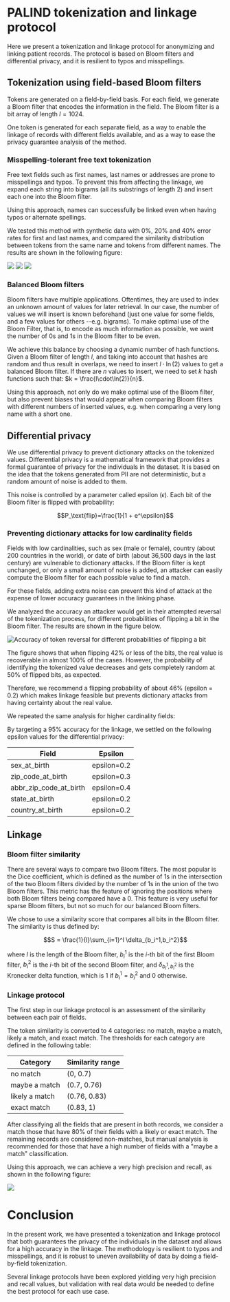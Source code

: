 
# PALIND tokenization and linkage protocol

Here we present a tokenization and linkage protocol for anonymizing and linking patient records. The protocol is based on Bloom filters and differential privacy, and it is resilient to typos and misspellings.

## Tokenization using field-based Bloom filters

Tokens are generated on a field-by-field basis. For each field, we generate a Bloom filter that encodes the information in the field. The Bloom filter is a bit array of length $l=1024$.

One token is generated for each separate field, as a way to enable the linkage of records with different fields available, and as a way to ease the privacy guarantee analysis of the method.

### Misspelling-tolerant free text tokenization

Free text fields such as first names, last names or addresses are prone to misspellings and typos. To prevent this from affecting the linkage, we expand each string into bigrams (all its substrings of length 2) and insert each one into the Bloom filter.

Using this approach, names can successfully be linked even when having typos or alternate spellings.

We tested this method with synthetic data with 0%, 20% and 40% error rates for first and last names, and compared the similarity distribution between tokens from the same name and tokens from different names. The results are shown in the following figure:

![](0.png)
![](first_last_compare.png)
![](40.png)

### Balanced Bloom filters

Bloom filters have multiple applications. Oftentimes, they are used to index an unknown amount of values for later retrieval. In our case, the number of values we will insert is known beforehand (just one value for some fields, and a few values for others --e.g. bigrams). To make optimal use of the Bloom Filter, that is, to encode as much information as possible, we want the number of 0s and 1s in the Bloom filter to be even.

We achieve this balance by choosing a dynamic number of hash functions. Given a Bloom filter of length $l$, and taking into account that hashes are random and thus result in overlaps, we need to insert $l\cdot\ln(2)$ values to get a balanced Bloom filter. If there are $n$ values to insert, we need to set $k$ hash functions such that: $k = \frac{l\cdot\ln(2)}{n}$.

Using this approach, not only do we make optimal use of the Bloom filter, but also prevent biases that would appear when comparing Bloom filters with different numbers of inserted values, e.g. when comparing a very long name with a short one.

## Differential privacy

We use differential privacy to prevent dictionary attacks on the tokenized values. Differential privacy is a mathematical framework that provides a formal guarantee of privacy for the individuals in the dataset. It is based on the idea that the tokens generated from PII are not deterministic, but a random amount of noise is added to them.

This noise is controlled by a parameter called epsilon ($\epsilon$).
Each bit of the Bloom filter is flipped with probability:

$$P_\text{flip}=\frac{1}{1 + e^\epsilon}$$

### Preventing dictionary attacks for low cardinality fields

Fields with low cardinalities, such as sex (male or female), country (about 200 countries in the world), or date of birth (about 36,500 days in the last century) are vulnerable to dictionary attacks.
If the Bloom filter is kept unchanged, or only a small amount of noise is added, an attacker can easily compute the Bloom filter for each possible value to find a match.

For these fields, adding extra noise can prevent this kind of attack at the expense of lower accuracy guarantees in the linking phase.

We analyzed the accuracy an attacker would get in their attempted reversal of the tokenization process, for different probabilities of flipping a bit in the Bloom filter. The results are shown in the figure below.

![Accuracy of token reversal for different probabilities of flipping a bit](token_reversal.png)

The figure shows that when flipping 42% or less of the bits, the real value is recoverable in almost 100% of the cases. However, the probability of identifying the tokenized value decreases and gets completely random at 50% of flipped bits, as expected.

Therefore, we recommend a flipping probability of about 46% (epsilon = 0.2) which makes linkage feasible but prevents dictionary attacks from having certainty about the real value.

We repeated the same analysis for higher cardinality fields:

By targeting a 95% accuracy for the linkage, we settled on the following epsilon values for the differential privacy:

| Field                  | Epsilon     |
| ---------------------- | ----------- |
| sex_at_birth           | epsilon=0.2 |
| zip_code_at_birth      | epsilon=0.3 |
| abbr_zip_code_at_birth | epsilon=0.4 |
| state_at_birth         | epsilon=0.2 |
| country_at_birth       | epsilon=0.2 |

## Linkage

### Bloom filter similarity

There are several ways to compare two Bloom filters. The most popular is the Dice coefficient, which is defined as the number of 1s in the intersection of the two Bloom filters divided by the number of 1s in the union of the two Bloom filters. This metric has the feature of ignoring the positions where both Bloom filters being compared have a 0. This feature is very useful for sparse Bloom filters, but not so much for our balanced Bloom filters.

We chose to use a similarity score that compares all bits in the Bloom filter. The similarity is thus defined by:

$$S = \frac{1}{l}\sum_{i=1}^l \delta_{b_i^1,b_i^2}$$

where $l$ is the length of the Bloom filter, $b_i^1$ is the $i$-th bit of the first Bloom filter, $b_i^2$ is the $i$-th bit of the second Bloom filter, and $\delta_{b_i^1,b_i^2}$ is the Kronecker delta function, which is 1 if $b_i^1=b_i^2$ and 0 otherwise.


### Linkage protocol

The first step in our linkage protocol is an assessment of the similarity between each pair of fields.

The token similarity is converted to 4 categories: no match, maybe a match, likely a match, and exact match. The thresholds for each category are defined in the following table:

| Category       | Similarity range |
| -------------- | ---------------- |
| no match       | (0, 0.7)         |
| maybe a match  | (0.7, 0.76)      |
| likely a match | (0.76, 0.83)     |
| exact match    | (0.83, 1)        |

After classifying all the fields that are present in both records, we consider a match those that have 80% of their fields with a likely or exact match. The remaining records are considered non-matches, but manual analysis is recommended for those that have a high number of fields with a "maybe a match" classification.

Using this approach, we can achieve a very high precision and recall, as shown in the following figure:

![](precision_recall.png)


# Conclusion

In the present work, we have presented a tokenization and linkage protocol that both guarantees the privacy of the individuals in the dataset and allows for a high accuracy in the linkage.
The methodology is resilient to typos and misspellings, and it is robust to uneven availability of data by doing a field-by-field tokenization.

Several linkage protocols have been explored yielding very high precision and recall values, but validation with real data would be needed to define the best protocol for each use case.
